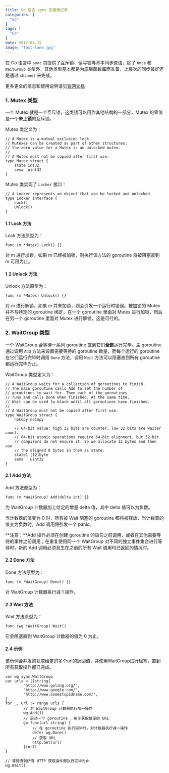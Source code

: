 ```yaml
---
title: Go 语言 sync 包使用记录
categories: [
  "Go"
]
tags: [
  "Go"
]
date: 2017-04-15
image: "fast-lane.jpg"
---
```


在 Go 语言中 `sync` 包提供了互斥锁、读写锁等基本同步原语，除了 `Once` 和 `WaitGroup` 类型外，其他类型基本都是为底层函数库而准备，上层次的同步最好还是通过 `channel` 来完成。

更多更全的信息和使用说明请见[官网文档](https://golang.org/pkg/sync/)

### 1. Mutex 类型    

一个 Mutex 就是一个互斥锁，这类锁可以用作其他结构的一部分，Mutex 的零值是一个**未上锁**的互斥锁。

Mutex 类定义为：

	// A Mutex is a mutual exclusion lock.
	// Mutexes can be created as part of other structures;
	// the zero value for a Mutex is an unlocked mutex.
	//
	// A Mutex must not be copied after first use.
	type Mutex struct {
		state int32
		sema  uint32
	}
	
Mutex 类实现了 `Locker` 接口：

	// A Locker represents an object that can be locked and unlocked.
	type Locker interface {
		Lock()
		Unlock()
	}
	
#### 1.1 Lock 方法

Lock 方法原型为：

    func (m *Mutex) Lock() {}
    
对 m 进行加锁，如果 m 已经被加锁，则执行该方法的 goroutine 将被阻塞直到 m 可用为止。

#### 1.2 Unlock 方法

Unlock 方法原型为：

    func (m *Mutex) Unlock() {}
    
对 m 进行解锁，如果 m 并未加锁，则会引发一个运行时错误。被加锁的 Mutex 并不与特定的 goroutine 绑定，在一个 goroutine 里面对 Mutex 进行加锁，然后在另一个 goroutine 里面对 Mutex 进行解锁，这是可行的。

### 2. WaitGroup 类型

一个 WaitGroup 会等待一系列 goroutine 直到它们**全部**运行完毕。主 goroutine 通过调用 `Add` 方法来设置需要等待的 goroutine 数量，而每个运行的 goroutine 在它们运行完毕时调用 `Done` 方法，调用 `Wait` 方法可以阻塞直到所有 goroutine 都运行完毕为止。

WaitGroup 类型定义为：

	// A WaitGroup waits for a collection of goroutines to finish.
	// The main goroutine calls Add to set the number of
	// goroutines to wait for. Then each of the goroutines
	// runs and calls Done when finished. At the same time,
	// Wait can be used to block until all goroutines have finished.
	//
	// A WaitGroup must not be copied after first use.
	type WaitGroup struct {
		noCopy noCopy
	
		// 64-bit value: high 32 bits are counter, low 32 bits are waiter count.
		// 64-bit atomic operations require 64-bit alignment, but 32-bit
		// compilers do not ensure it. So we allocate 12 bytes and then use
		// the aligned 8 bytes in them as state.
		state1 [12]byte
		sema   uint32
	}
	
#### 2.1 Add 方法

Add 方法原型为：

    func (m *WaitGroup) Add(delta int) {}
    
为 WaitGroup 计数器加上给定的增量 delta 值，其中 delta 值可以为负数。

当计数器的值变为 0 时，所有被 Wait 阻塞的 goroutine 都将被释放，当计数器的值变为负数时，Add 调用将引发一个 panic。

**注意：**Add 操作必须在创建 goroutine 的语句之前调用，或者在其他需要等待的事件之前调用；在重复使用同一个 WaitGroup 对不同的独立事件集合进行等待时，新的 Add 调用必须发生在之前的所有 Wait 调用均已返回的情况时。

#### 2.2 Done 方法

Done 方法原型为：

    func (m *WaitGroup) Done() {}
    
对 WaitGroup 计数器执行减 1 操作。

#### 2.3 Wait 方法

Wait 方法原型为：

    func (wg *WaitGroup) Wait()
    
它会阻塞直到 WaitGroup 计数器的值为 0 为止。

#### 2.4 示例

该示例会并发的获取给定的多个url的返回值，并使用WaitGroup进行租塞，直到所有获取操作都已完成。

	var wg sync.WaitGroup
	var urls = []string{
	        "http://www.golang.org/",
	        "http://www.google.com/",
	        "http://www.somestupidname.com/",
	}
	for _, url := range urls {
	        // 对 WaitGroup 计数器执行加一操作
	        wg.Add(1)
	        // 启动一个 goroutine ，用于获取给定的 URL 
	        go func(url string) {
	            // 在 goroutine 执行完毕时，对计数器执行减一操作
	            defer wg.Done()
	            // 获取 URL
	            http.Get(url)
	        }(url)
	}
	
	// 等待直到所有 HTTP 获取操作都执行完毕为止
	wg.Wait()
